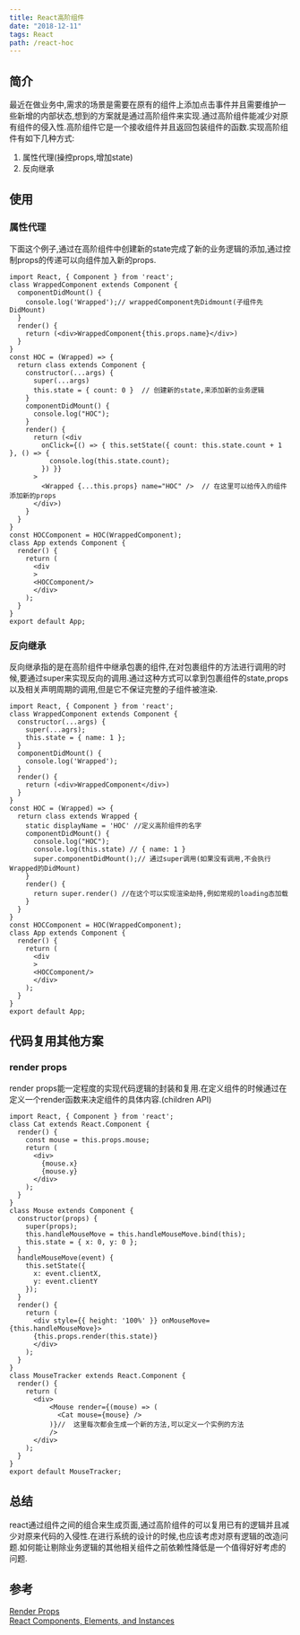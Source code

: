```yaml
---
title: React高阶组件
date: "2018-12-11" 
tags: React
path: /react-hoc
---
```


## 简介 
最近在做业务中,需求的场景是需要在原有的组件上添加点击事件并且需要维护一些新增的内部状态,想到的方案就是通过高阶组件来实现.通过高阶组件能减少对原有组件的侵入性.高阶组件它是一个接收组件并且返回包装组件的函数.实现高阶组件有如下几种方式:  
1. 属性代理(操控props,增加state)
2. 反向继承  

## 使用

### 属性代理
下面这个例子,通过在高阶组件中创建新的state完成了新的业务逻辑的添加,通过控制props的传递可以向组件加入新的props.
    
    import React, { Component } from 'react';
    class WrappedComponent extends Component {
      componentDidMount() {
        console.log('Wrapped');// wrappedComponent先Didmount(子组件先DidMount)
      }
      render() {
        return (<div>WrappedComponent{this.props.name}</div>)
      }
    }
    const HOC = (Wrapped) => {
      return class extends Component {
        constructor(...args) {
          super(...args)
          this.state = { count: 0 }  // 创建新的state,来添加新的业务逻辑
        }
        componentDidMount() {
          console.log("HOC");
        }
        render() {
          return (<div
            onClick={() => { this.setState({ count: this.state.count + 1 }, () => {
              console.log(this.state.count);
            }) }}
          >
            <Wrapped {...this.props} name="HOC" />  // 在这里可以给传入的组件添加新的props
          </div>)
        }
      }
    }
    const HOCComponent = HOC(WrappedComponent);
    class App extends Component {
      render() {
        return (
          <div
          >
          <HOCComponent/>
          </div>
        );
      }
    }
    export default App;  

### 反向继承
反向继承指的是在高阶组件中继承包裹的组件,在对包裹组件的方法进行调用的时候,要通过super来实现反向的调用.通过这种方式可以拿到包裹组件的state,props以及相关声明周期的调用,但是它不保证完整的子组件被渲染.  

    import React, { Component } from 'react';
    class WrappedComponent extends Component {
      constructor(...args) {
        super(...agrs);
        this.state = { name: 1 };
      }
      componentDidMount() {
        console.log('Wrapped');
      }
      render() {
        return (<div>WrappedComponent</div>)
      }
    }
    const HOC = (Wrapped) => {
      return class extends Wrapped {
        static displayName = 'HOC' //定义高阶组件的名字
        componentDidMount() {
          console.log("HOC");
          console.log(this.state) // { name: 1 }
          super.componentDidMount();// 通过super调用(如果没有调用,不会执行Wrapped的DidMount)
        }
        render() {
          return super.render() //在这个可以实现渲染劫持,例如常规的loading态加载
        }
      }
    }
    const HOCComponent = HOC(WrappedComponent);
    class App extends Component {
      render() {
        return (
          <div
          >
          <HOCComponent/>
          </div>
        );
      }
    }
    export default App;

## 代码复用其他方案

### render props  
render props能一定程度的实现代码逻辑的封装和复用.在定义组件的时候通过在定义一个render函数来决定组件的具体内容.(children API)

    import React, { Component } from 'react';
    class Cat extends React.Component {
      render() {
        const mouse = this.props.mouse;
        return (
          <div>
            {mouse.x}
            {mouse.y}
          </div>
        );
      }
    }
    class Mouse extends Component {
      constructor(props) {
        super(props);
        this.handleMouseMove = this.handleMouseMove.bind(this);
        this.state = { x: 0, y: 0 };
      }
      handleMouseMove(event) {
        this.setState({
          x: event.clientX,
          y: event.clientY
        });
      }
      render() {
        return (
          <div style={{ height: '100%' }} onMouseMove={this.handleMouseMove}>
          {this.props.render(this.state)}
          </div>
        );
      }
    }
    class MouseTracker extends React.Component {
      render() {
        return (
          <div>
              <Mouse render={(mouse) => (
                <Cat mouse={mouse} />
              )}//  这里每次都会生成一个新的方法,可以定义一个实例的方法
              />
          </div>
        );
      }
    }
    export default MouseTracker;

## 总结
react通过组件之间的组合来生成页面,通过高阶组件的可以复用已有的逻辑并且减少对原来代码的入侵性.在进行系统的设计的时候,也应该考虑对原有逻辑的改造问题.如何能让剔除业务逻辑的其他相关组件之前依赖性降低是一个值得好好考虑的问题.
## 参考
[Render Props](https://reactjs.org/docs/render-props.html)  
[React Components, Elements, and Instances](https://reactjs.org/blog/2015/12/18/react-components-elements-and-instances.html)